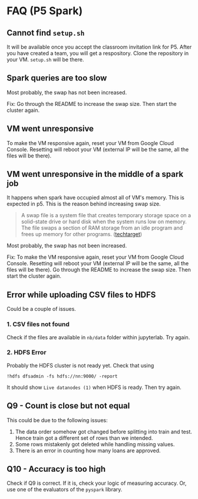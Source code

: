 # FAQ (P5 Spark)

## Cannot find `setup.sh`

It will be available once you accept the classroom invitation link for P5. After you have created a team, you will get a respository. Clone the repository in your VM. `setup.sh` will be there.

## Spark queries are too slow

Most probably, the swap has not been increased.

Fix: Go through the README to increase the swap size. Then start the cluster again.

## VM went unresponsive

To make the VM responsive again, reset your VM from Google Cloud Console. Resetting will reboot your VM (external IP will be the same, all the files will be there).

## VM went unresponsive in the middle of a spark job

It happens when spark have occupied almost all of VM's memory. This is expected in p5. This is the reason behind increasing swap size.

> A swap file is a system file that creates temporary storage space on a solid-state drive or hard disk when the system runs low on memory. The file swaps a section of RAM storage from an idle program and frees up memory for other programs. ([techtarget](https://www.techtarget.com/searchwindowsserver/definition/swap-file-swap-space-or-pagefile))

Most probably, the swap has not been increased.

Fix: To make the VM responsive again, reset your VM from Google Cloud Console. Resetting will reboot your VM (external IP will be the same, all the files will be there). Go through the README to increase the swap size. Then start the cluster again.

## Error while uploading CSV files to HDFS

Could be a couple of issues.

### 1. CSV files not found

Check if the files are available in `nb/data` folder within jupyterlab. Try again.

### 2. HDFS Error

Probably the HDFS cluster is not ready yet. Check that using 

```
!hdfs dfsadmin -fs hdfs://nn:9000/ -report
```

It should show `Live datanodes (1)` when HDFS is ready. Then try again.

## Q9 - Count is close but not equal

This could be due to the following issues:

1. The data order somehow got changed before splitting into train and test. Hence train got a different set of rows than we intended.
2. Some rows mistakenly got deleted while handling missing values.
3. There is an error in counting how many loans are approved.

## Q10 - Accuracy is too high

Check if Q9 is correct. If it is, check your logic of measuring accuracy. Or, use one of the evaluators of the `pyspark` library.
